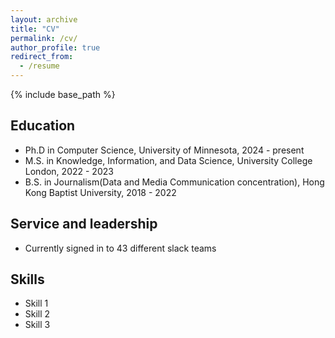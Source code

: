 ```yaml
---
layout: archive
title: "CV"
permalink: /cv/
author_profile: true
redirect_from:
  - /resume
---
```


{% include base_path %}

Education
---
* Ph.D in Computer Science, University of Minnesota, 2024 - present
* M.S. in Knowledge, Information, and Data Science, University College London, 2022 - 2023
* B.S. in Journalism(Data and Media Communication concentration), Hong Kong Baptist University, 2018 - 2022
  


Service and leadership
---
* Currently signed in to 43 different slack teams

Skills
---
* Skill 1
* Skill 2
* Skill 3


<!-- Publications
======
  <ul>{% for post in site.publications reversed %}
    {% include archive-single-cv.html %}
  {% endfor %}</ul> -->
  

  
<!-- Talks
======
  <ul>{% for post in site.talks reversed %}
    {% include archive-single-talk-cv.html  %}
  {% endfor %}</ul> -->


